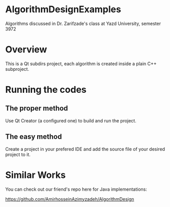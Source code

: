# AlgorithmDesignExamples
Algorithms discussed in Dr. Zarifzade's class at Yazd University, semester 3972

# Overview
This is a Qt subdirs project, each algorithm is created inside a plain C++ subproject.

# Running the codes
## The proper method
Use Qt Creator (a configured one) to build and run the project.
## The easy method
Create a project in your prefered IDE and add the source file of your desired project to it.

# Similar Works
You can check out our friend's repo here for Java implementations:

https://github.com/AmirhosseinAzimyzadeh/AlgorithmDesign

